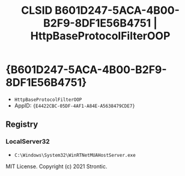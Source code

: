 ﻿---
title: "CLSID B601D247-5ACA-4B00-B2F9-8DF1E56B4751 | HttpBaseProtocolFilterOOP"
excerpt: What is COM-Object CLSID B601D247-5ACA-4B00-B2F9-8DF1E56B4751?
---

# {B601D247-5ACA-4B00-B2F9-8DF1E56B4751}

* `HttpBaseProtocolFilterOOP`
* AppID: `{E4422CBC-05DF-4AF1-A84E-A5638479CDE7}`

## Registry


### LocalServer32

* `C:\Windows\System32\WinRTNetMUAHostServer.exe`

MIT License. Copyright (c) 2021 Strontic.


